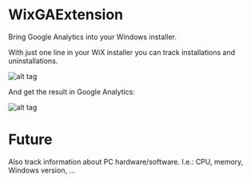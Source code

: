 # WixGAExtension
Bring Google Analytics into your Windows installer.

With just one line in your WiX installer you can track installations and uninstallations.

![alt tag](https://raw.githubusercontent.com/frederiksen/WixGAExtension/master/documentation/screenshot.PNG)

And get the result in Google Analytics:

![alt tag](https://raw.githubusercontent.com/frederiksen/WixGAExtension/master/documentation/GA-screenshot.PNG)

# Future
Also track information about PC hardware/software. I.e.: CPU, memory, Windows version, ...
